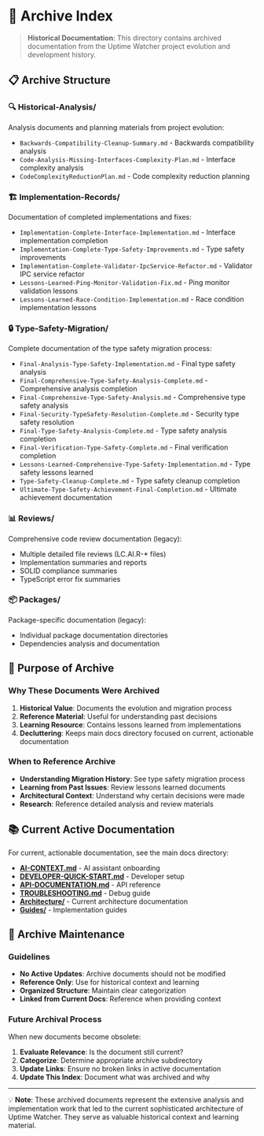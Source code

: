 # 📁 Archive Index

> **Historical Documentation**: This directory contains archived documentation from the Uptime Watcher project evolution and development history.

## 📋 Archive Structure

### 🔍 Historical-Analysis/
Analysis documents and planning materials from project evolution:
- `Backwards-Compatibility-Cleanup-Summary.md` - Backwards compatibility analysis
- `Code-Analysis-Missing-Interfaces-Complexity-Plan.md` - Interface complexity analysis
- `CodeComplexityReductionPlan.md` - Code complexity reduction planning

### 🏗️ Implementation-Records/
Documentation of completed implementations and fixes:
- `Implementation-Complete-Interface-Implementation.md` - Interface implementation completion
- `Implementation-Complete-Type-Safety-Improvements.md` - Type safety improvements
- `Implementation-Complete-Validator-IpcService-Refactor.md` - Validator IPC service refactor
- `Lessons-Learned-Ping-Monitor-Validation-Fix.md` - Ping monitor validation lessons
- `Lessons-Learned-Race-Condition-Implementation.md` - Race condition implementation lessons

### 🔒 Type-Safety-Migration/
Complete documentation of the type safety migration process:
- `Final-Analysis-Type-Safety-Implementation.md` - Final type safety analysis
- `Final-Comprehensive-Type-Safety-Analysis-Complete.md` - Comprehensive analysis completion
- `Final-Comprehensive-Type-Safety-Analysis.md` - Comprehensive type safety analysis
- `Final-Security-TypeSafety-Resolution-Complete.md` - Security type safety resolution
- `Final-Type-Safety-Analysis-Complete.md` - Type safety analysis completion
- `Final-Verification-Type-Safety-Complete.md` - Final verification completion
- `Lessons-Learned-Comprehensive-Type-Safety-Implementation.md` - Type safety lessons learned
- `Type-Safety-Cleanup-Complete.md` - Type safety cleanup completion
- `Ultimate-Type-Safety-Achievement-Final-Completion.md` - Ultimate achievement documentation

### 📊 Reviews/
Comprehensive code review documentation (legacy):
- Multiple detailed file reviews (LC.AI.R-* files)
- Implementation summaries and reports
- SOLID compliance summaries
- TypeScript error fix summaries

### 📦 Packages/
Package-specific documentation (legacy):
- Individual package documentation directories
- Dependencies analysis and documentation

## 🎯 Purpose of Archive

### Why These Documents Were Archived
1. **Historical Value**: Documents the evolution and migration process
2. **Reference Material**: Useful for understanding past decisions
3. **Learning Resource**: Contains lessons learned from implementations
4. **Decluttering**: Keeps main docs directory focused on current, actionable documentation

### When to Reference Archive
- **Understanding Migration History**: See type safety migration process
- **Learning from Past Issues**: Review lessons learned documents
- **Architectural Context**: Understand why certain decisions were made
- **Research**: Reference detailed analysis and review materials

## 📚 Current Active Documentation

For current, actionable documentation, see the main docs directory:
- **[AI-CONTEXT.md](../AI-CONTEXT.md)** - AI assistant onboarding
- **[DEVELOPER-QUICK-START.md](../DEVELOPER-QUICK-START.md)** - Developer setup
- **[API-DOCUMENTATION.md](../API-DOCUMENTATION.md)** - API reference
- **[TROUBLESHOOTING.md](../TROUBLESHOOTING.md)** - Debug guide
- **[Architecture/](../Architecture/)** - Current architecture documentation
- **[Guides/](../Guides/)** - Implementation guides

## 🔄 Archive Maintenance

### Guidelines
- **No Active Updates**: Archive documents should not be modified
- **Reference Only**: Use for historical context and learning
- **Organized Structure**: Maintain clear categorization
- **Linked from Current Docs**: Reference when providing context

### Future Archival Process
When new documents become obsolete:
1. **Evaluate Relevance**: Is the document still current?
2. **Categorize**: Determine appropriate archive subdirectory
3. **Update Links**: Ensure no broken links in active documentation
4. **Update This Index**: Document what was archived and why

---

💡 **Note**: These archived documents represent the extensive analysis and implementation work that led to the current sophisticated architecture of Uptime Watcher. They serve as valuable historical context and learning material.
